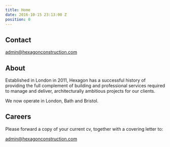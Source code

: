 ```yaml
---
title: Home
date: 2016-10-15 23:13:00 Z
position: 0
---
```


## Contact

[admin@hexagonconstruction.com](mailto:admin@hexagonconstruction.com)

## About

Established in London in 2011, Hexagon has a successful history of providing the full complement of building and professional services required to manage and deliver, architecturally ambitious projects for our clients. 

We now operate in London, Bath and Bristol.

## Careers

Please forward a copy of your current cv, together with a covering letter to:

[admin@hexagonconstruction.com](mailto:admin@hexagonconstruction.com)
